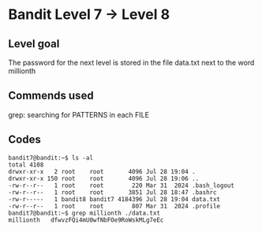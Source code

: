 # Bandit Level 7 → Level 8

## Level goal

The password for the next level is stored in the file data.txt next to the word millionth

## Commends used

grep:  searching  for  PATTERNS  in  each  FILE

## Codes
```
bandit7@bandit:~$ ls -al
total 4108
drwxr-xr-x   2 root    root       4096 Jul 28 19:04 .
drwxr-xr-x 150 root    root       4096 Jul 28 19:06 ..
-rw-r--r--   1 root    root        220 Mar 31  2024 .bash_logout
-rw-r--r--   1 root    root       3851 Jul 28 18:47 .bashrc
-rw-r-----   1 bandit8 bandit7 4184396 Jul 28 19:04 data.txt
-rw-r--r--   1 root    root        807 Mar 31  2024 .profile
bandit7@bandit:~$ grep millionth ./data.txt
millionth	dfwvzFQi4mU0wfNbFOe9RoWskMLg7eEc
